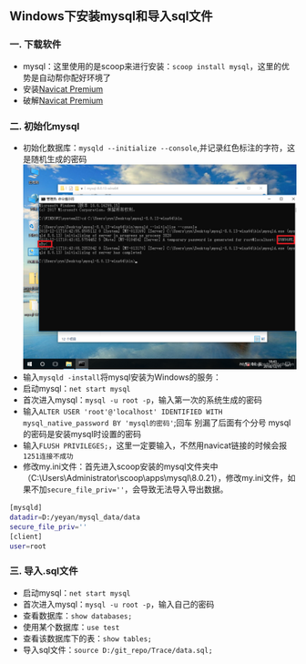 ## Windows下安装mysql和导入sql文件

### 一. 下载软件
* mysql：这里使用的是scoop来进行安装：`scoop install mysql`，这里的优势是自动帮你配好环境了
* 安装[Navicat Premium](https://www.navicat.com.cn/download/navicat-premium)
* 破解[Navicat Premium](https://www.nrgh.net/archives/navicat-premium.html)

### 二. 初始化mysql
* 初始化数据库：`mysqld --initialize --console`,并记录红色标注的字符，这是随机生成的密码
![](pic/1.png)
* 输入`mysqld -install`将mysql安装为Windows的服务：
* 启动mysql：`net start mysql`
* 首次进入mysql：`mysql -u root -p`，输入第一次的系统生成的密码
* 输入`ALTER USER 'root'@'localhost' IDENTIFIED WITH mysql_native_password BY 'mysql的密码'`;回车  别漏了后面有个分号  mysql的密码是安装mysql时设置的密码
* 输入`FLUSH PRIVILEGES;`，这里一定要输入，不然用navicat链接的时候会报`1251连接不成功`
* 修改my.ini文件：首先进入scoop安装的mysql文件夹中（C:\Users\Administrator\scoop\apps\mysql\8.0.21），修改my.ini文件，如果不加`secure_file_priv=''`，会导致无法导入导出数据。

```bash
[mysqld]
datadir=D:/yeyan/mysql_data/data
secure_file_priv=''   
[client]
user=root
```

### 三.  导入.sql文件

* 启动mysql：`net start mysql`
* 首次进入mysql：`mysql -u root -p`，输入自己的密码
* 查看数据库：`show databases;`
* 使用某个数据库：`use test`
* 查看该数据库下的表：`show tables;`
* 导入sql文件：`source D:/git_repo/Trace/data.sql;`